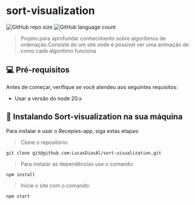 # sort-visualization

![GitHub repo size](https://img.shields.io/github/repo-size/LucasDiasAl/sort-visualization?style=for-the-badge)
![GitHub language count](https://img.shields.io/github/languages/count/LucasDiasAl/sort-visualization?style=for-the-badge)

> Projeto para aprofundar conhecimento sobre algorítimos de ordenação.Consiste de um site onde é possível
> ver uma animação de como cada algoritimo funciona

## 💻 Pré-requisitos

Antes de começar, verifique se você atendeu aos seguintes requisitos:

* Usar a versão do node 20.x

## 🚀 Instalando Sort-visualization na sua máquina

Para instalar e usar o Recepies-app, siga estas etapas:
> Clone o repositório:
```
git clone git@github.com:LucasDiasAl/sort-visualization.git
```
> Para instalar as dependências use o comando:
```
npm install
```
>Inicie o site com o comando:
```
npm start
```
